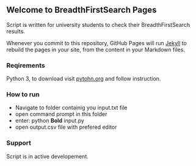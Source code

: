 ## Welcome to BreadthFirstSearch Pages

Script is written for university students to check their BreadthFirstSearch results. 

Whenever you commit to this repository, GitHub Pages will run [Jekyll](https://jekyllrb.com/) to rebuild the pages in your site, from the content in your Markdown files.

### Reqirements

Python 3, to download visit [pytohn.org](https://www.python.org/downloads/) and follow instruction.

### How to run

- Navigate to folder containig you input.txt file
- open command prompt in this folder
- enter: python **Bold** input.py
- open output.csv file with prefered editor

### Support

Script is in active developement.
